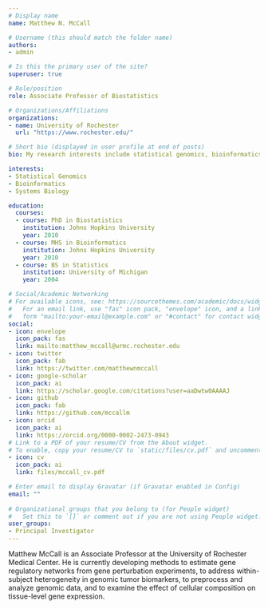 ```yaml
---
# Display name
name: Matthew N. McCall

# Username (this should match the folder name)
authors:
- admin

# Is this the primary user of the site?
superuser: true

# Role/position
role: Associate Professor of Biostatistics

# Organizations/Affiliations
organizations:
- name: University of Rochester
  url: "https://www.rochester.edu/"

# Short bio (displayed in user profile at end of posts)
bio: My research interests include statistical genomics, bioinformatics, and systems biology.

interests:
- Statistical Genomics
- Bioinformatics
- Systems Biology

education:
  courses:
  - course: PhD in Biostatistics
    institution: Johns Hopkins University
    year: 2010
  - course: MHS in Bioinformatics
    institution: Johns Hopkins University
    year: 2010
  - course: BS in Statistics
    institution: University of Michigan
    year: 2004

# Social/Academic Networking
# For available icons, see: https://sourcethemes.com/academic/docs/widgets/#icons
#   For an email link, use "fas" icon pack, "envelope" icon, and a link in the
#   form "mailto:your-email@example.com" or "#contact" for contact widget.
social:
- icon: envelope
  icon_pack: fas
  link: mailto:matthew_mccall@urmc.rochester.edu
- icon: twitter
  icon_pack: fab
  link: https://twitter.com/matthewnmccall
- icon: google-scholar
  icon_pack: ai
  link: https://scholar.google.com/citations?user=aaDwtw0AAAAJ
- icon: github
  icon_pack: fab
  link: https://github.com/mccallm
- icon: orcid
  icon_pack: ai
  link: https://orcid.org/0000-0002-2473-0943
# Link to a PDF of your resume/CV from the About widget.
# To enable, copy your resume/CV to `static/files/cv.pdf` and uncomment the lines below.  
- icon: cv
  icon_pack: ai
  link: files/mccall_cv.pdf

# Enter email to display Gravatar (if Gravatar enabled in Config)
email: ""
  
# Organizational groups that you belong to (for People widget)
#   Set this to `[]` or comment out if you are not using People widget.  
user_groups:
- Principal Investigator
---
```


Matthew McCall is an Associate Professor at the University of Rochester Medical Center. He is currently developing methods to estimate gene regulatory networks from gene perturbation experiments, to address within-subject heterogeneity in genomic tumor biomarkers, to preprocess and analyze genomic data, and to examine the effect of cellular composition on tissue-level gene expression.
